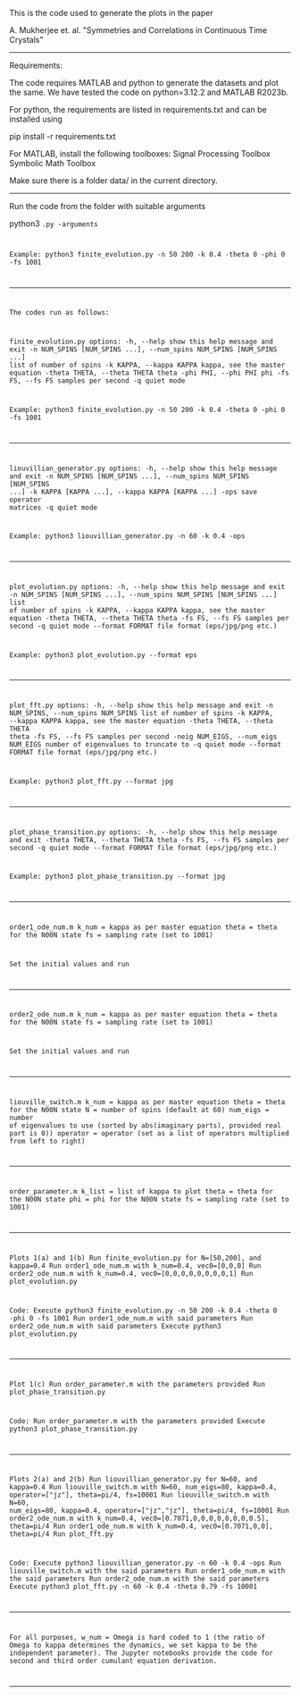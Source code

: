 This is the code used to generate the plots in the paper

A. Mukherjee et. al. "Symmetries and Correlations in Continuous Time Crystals"

*************************************************************************************************************

Requirements:

The code requires MATLAB and python to generate the datasets and plot the same. We have tested the code on python=3.12.2 and MATLAB R2023b.

For python, the requirements are listed in requirements.txt and can be installed using

pip install -r requirements.txt

For MATLAB, install the following toolboxes:
Signal Processing Toolbox
Symbolic Math Toolbox

Make sure there is a folder data/ in the current directory.

*************************************************************************************************************

Run the code from the folder with suitable arguments

python3 <code name>.py -arguments

Example:
python3 finite_evolution.py -n 50 200 -k 0.4 -theta 0 -phi 0 -fs 1001

*************************************************************************************************************

The codes run as follows:

finite_evolution.py
options:
  -h, --help            show this help message and exit
  -n NUM_SPINS [NUM_SPINS ...], --num_spins NUM_SPINS [NUM_SPINS ...]
                        list of number of spins
  -k KAPPA, --kappa KAPPA
                        kappa, see the master equation
  -theta THETA, --theta THETA
                        theta
  -phi PHI, --phi PHI   phi
  -fs FS, --fs FS       samples per second
  -q                    quiet mode

Example:
python3 finite_evolution.py -n 50 200 -k 0.4 -theta 0 -phi 0 -fs 1001 

*********************

liouvillian_generator.py
options:
  -h, --help            show this help message and exit
  -n NUM_SPINS [NUM_SPINS ...], --num_spins NUM_SPINS [NUM_SPINS ...]
  -k KAPPA [KAPPA ...], --kappa KAPPA [KAPPA ...]
  -ops                  save operator matrices
  -q                    quiet mode

Example:
python3 liouvillian_generator.py -n 60 -k 0.4 -ops


*********************

plot_evolution.py
options:
  -h, --help            show this help message and exit
  -n NUM_SPINS [NUM_SPINS ...], --num_spins NUM_SPINS [NUM_SPINS ...]
                        list of number of spins
  -k KAPPA, --kappa KAPPA
                        kappa, see the master equation
  -theta THETA, --theta THETA
                        theta
  -fs FS, --fs FS       samples per second
  -q                    quiet mode
  --format FORMAT       file format (eps/jpg/png etc.)

Example:
python3 plot_evolution.py --format eps


***********************

plot_fft.py
options:
  -h, --help            show this help message and exit
  -n NUM_SPINS, --num_spins NUM_SPINS
                        list of number of spins
  -k KAPPA, --kappa KAPPA
                        kappa, see the master equation
  -theta THETA, --theta THETA
                        theta
  -fs FS, --fs FS       samples per second
  -neig NUM_EIGS, --num_eigs NUM_EIGS
                        number of eigenvalues to truncate to
  -q                    quiet mode
  --format FORMAT       file format (eps/jpg/png etc.)

Example:
python3 plot_fft.py --format jpg

***********************

plot_phase_transition.py
options:
  -h, --help            show this help message and exit
  -theta THETA, --theta THETA
                        theta
  -fs FS, --fs FS       samples per second
  -q                    quiet mode
  --format FORMAT       file format (eps/jpg/png etc.)

Example:
python3 plot_phase_transition.py --format jpg

************************

order1_ode_num.m
k_num = kappa as per master equation
theta = theta for the N00N state
fs = sampling rate (set to 1001)

Set the initial values and run

************************

order2_ode_num.m
k_num = kappa as per master equation
theta = theta for the N00N state
fs = sampling rate (set to 1001)

Set the initial values and run

************************

liouville_switch.m
k_num = kappa as per master equation
theta = theta for the N00N state
N = number of spins (default at 60)
num_eigs = number of eigenvalues to use (sorted by abs(imaginary parts), provided real part is 0))
operator = operator (set as a list of operators multiplied from left to right)

************************

order_parameter.m
k_list = list of kappa to plot
theta = theta for the N00N state
phi = phi for the N00N state
fs = sampling rate (set to 1001)

*************************************************************************************************************

Plots 1(a) and 1(b)
Run finite_evolution.py for N=[50,200], and kappa=0.4
Run order1_ode_num.m with k_num=0.4, vec0=[0,0,0]
Run order2_ode_num.m with k_num=0.4, vec0=[0,0,0,0,0,0,0,0,1]
Run plot_evolution.py

Code:
Execute python3 finite_evolution.py -n 50 200 -k 0.4 -theta 0 -phi 0 -fs 1001
Run order1_ode_num.m with said parameters
Run order2_ode_num.m with said parameters
Execute python3 plot_evolution.py

*******************************************************

Plot 1(c)
Run order_parameter.m with the parameters provided
Run plot_phase_transition.py
 
Code:
Run order_parameter.m with the parameters provided
Execute python3 plot_phase_transition.py 

*******************************************************

Plots 2(a) and 2(b)
Run liouvillian_generator.py for N=60, and kappa=0.4
Run liouville_switch.m with N=60, num_eigs=80, kappa=0.4, operator=["jz"], theta=pi/4, fs=10001
Run liouville_switch.m with N=60, num_eigs=80, kappa=0.4, operator=["jz","jz"], theta=pi/4, fs=10001
Run order2_ode_num.m with k_num=0.4, vec0=[0.7071,0,0,0,0,0,0,0,0.5], theta=pi/4
Run order1_ode_num.m with k_num=0.4, vec0=[0.7071,0,0], theta=pi/4
Run plot_fft.py

Code:
Execute python3 liouvillian_generator.py -n 60 -k 0.4 -ops 
Run liouville_switch.m with the said parameters
Run order1_ode_num.m with the said parameters
Run order2_ode_num.m with the said parameters
Execute python3 plot_fft.py -n 60 -k 0.4 -theta 0.79 -fs 10001

*************************************************************************************************************

For all purposes, w_num = Omega is hard coded to 1 (the ratio of Omega to kappa determines the dynamics, we set kappa to be the independent parameter).
The Jupyter notebooks provide the code for second and third order cumulant equation derivation.

*************************************************************************************************************
